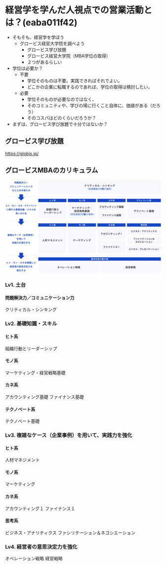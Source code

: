 # 経営学を学んだ人視点での営業活動とは？(eaba011f42)
- そもそも、経営学を学ぼう
  - グロービス経営大学院を調べよう
    - グロービス学び放題
    - グロービス経営大学院（MBA学位の取得）
    - ２つがあるらしい
- 学位は必要か？
  - 不要
    - 学位そのものは不要。実践できればそれでよい。
    - どこかの企業に転職するのであれば、学位の取得は検討したい。
  - 必要
    - 学位そのものが必要なのではなく、
    - そのコミュニティや、学びの場に行くこと自体に、価値がある（だろう）
    - そのコスパはどのくらいだろうか？
- まずは、グロービス学び放題で十分ではないか？


## グロービス学び放題
https://globis.jp/

## グロービスMBAのカリキュラム
![_グロービス単科⽣対象科⽬⼀覧](_グロービス単科⽣対象科⽬⼀覧.png)

### Lv1. 土台
#### 問題解決力／コミュニケーション力
クリティカル・シンキング

### Lv2. 基礎知識・スキル
#### ヒト系
組織行動とリーダーシップ
#### モノ系
マーケティング・経営戦略基礎
#### カネ系
アカウンティング基礎
ファイナンス基礎
#### テクノベート系
テクノベート基礎

### Lv3. 複雑なケース（企業事例）を用いて、実践力を強化
#### ヒト系
人材マネジメント
#### モノ系
マーケティング
#### カネ系
アカウンティング１
ファイナンス１
#### 思考系
ビジネス・アナリティクス
ファシリテーション＆ネゴシエーション

### Lv4. 経営者の意思決定力を強化
オペレーション戦略
経営戦略


